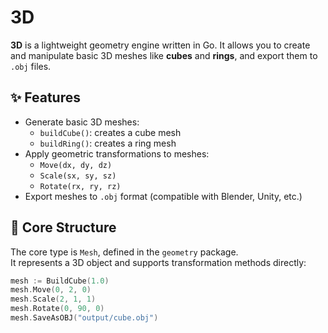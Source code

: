 # 3D

**3D** is a lightweight geometry engine written in Go. It allows you to create and manipulate basic 3D meshes like **cubes** and **rings**, and export them to `.obj` files.

## ✨ Features

- Generate basic 3D meshes:
  - `buildCube()`: creates a cube mesh
  - `buildRing()`: creates a ring mesh
- Apply geometric transformations to meshes:
  - `Move(dx, dy, dz)`
  - `Scale(sx, sy, sz)`
  - `Rotate(rx, ry, rz)`
- Export meshes to `.obj` format (compatible with Blender, Unity, etc.)

## 🧱 Core Structure

The core type is `Mesh`, defined in the `geometry` package.  
It represents a 3D object and supports transformation methods directly:

```go
mesh := BuildCube(1.0)
mesh.Move(0, 2, 0)
mesh.Scale(2, 1, 1)
mesh.Rotate(0, 90, 0)
mesh.SaveAsOBJ("output/cube.obj")
